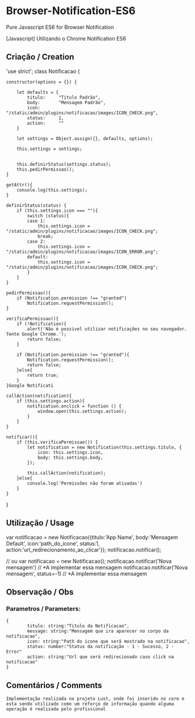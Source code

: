 # Browser-Notification-ES6
Pure Javascript ES6 for Browser Notification

[Javascript] Utilizando o Chrome Notification ES6

## Criação / Creation
'use strict';
class Notificacao {

    constructor(options = {}) {

        let defaults = {
            titulo:     "Titulo Padrão",
            body:       "Mensagem Padrão",
            icon:       "/static/admin/plugins/notificacao/images/ICON_CHECK.png",
            status:     1,
            action:     ""
        }

        let settings = Object.assign({}, defaults, options);

        this.settings = settings;


        this.definirStatus(settings.status);
        this.pedirPermissao();
    }

    getAttr(){
        console.log(this.settings);
    }

    definirStatus(status) {
        if (this.settings.icon === ""){
            switch (status){
            case 1:
                this.settings.icon = "/static/admin/plugins/notificacao/images/ICON_CHECK.png";
                break;
            case 2:
                this.settings.icon = "/static/admin/plugins/notificacao/images/ICON_ERROR.png";
            default:
                this.settings.icon = "/static/admin/plugins/notificacao/images/ICON_CHECK.png";
            }
        }
    }

    pedirPermissao(){
        if (Notification.permission !== "granted")
            Notification.requestPermission();
    }

    verificaPermissao(){
        if (!Notification){
            alert('Não é possivel utilizar notificações no seu navegador. Tente Google Chrome.');
            return false;
        }

        if (Notification.permission !== "granted"){
            Notification.requestPermission();
            return false;
        }else{
            return true;
        }
    }Google Notificati

    callAction(notification){
        if (this.settings.action){
            notification.onclick = function () {
                window.open(this.settings.action);
            }
        }
    }

    notificar(){
        if (this.verificaPermissao()) {
            let notification = new Notification(this.settings.titulo, {
                icon: this.settings.icon,
                body: this.settings.body,
            });

            this.callAction(notification);
        }else{
            console.log('Permissões não foram ativadas')
        }
    }
}

## Utilização / Usage
var notificacao = new Notificacao({titulo:'App Name', 
								   body:'Mensagem Default', 
								   icon:'path_do_icone', 
								   status:1,
								   action:'url_redirecionamento_ao_clicar'});
notificacao.notificar();

// ou
var notificacao = new Notificacao();
notificacao.notificar('Nova mensagem') // *A implementar essa mensagem
notificacao.notificar('Nova mensagem', status=-1) // *A implementar essa mensagem

## Observação / Obs
### Parametros / Parameters: 
	{
			titulo: string:"Titulo da Notificacao",
			message: string:"Mensagem que ira aparecer no corpo da notificacao",
			icon: string:"Path do icone que será mostrado na notificacao",
			status: number:"Status da notificação - 1 - Sucesso, 2 - Error"
			action: string:"Url que será redirecionado caso click na notificacao"
	}

## Comentários / Comments
`
	Implementação realizada no projeto Lust, onde foi inserido no core e esta sendo
	utilizado como um reforço de informação quando alguma operação é realizada pelo
	profissional
`
